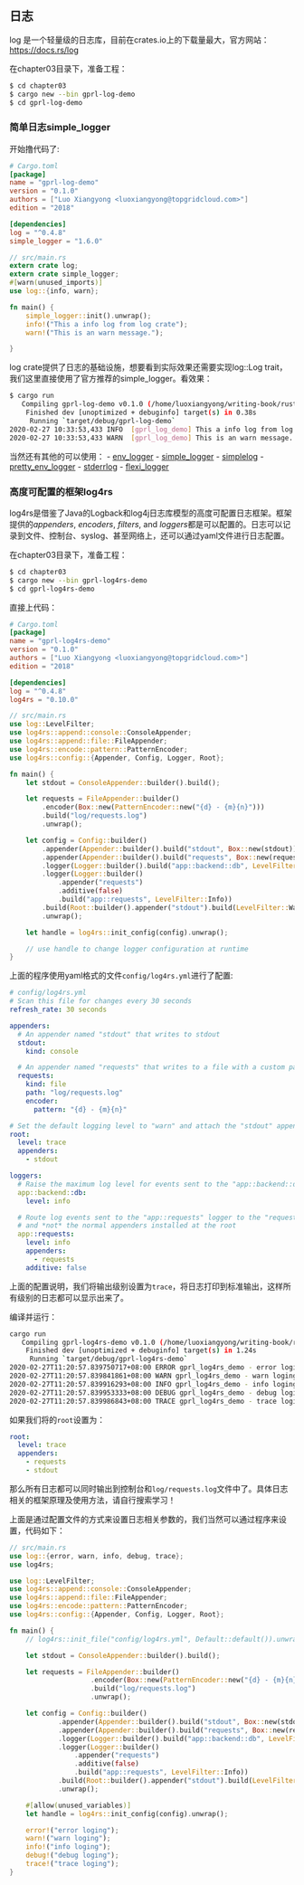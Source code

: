 ## 日志

log 是一个轻量级的日志库，目前在crates.io上的下载量最大，官方网站：https://docs.rs/log



在chapter03目录下，准备工程：

```bash
$ cd chapter03
$ cargo new --bin gprl-log-demo
$ cd gprl-log-demo
```

### 简单日志simple_logger

开始撸代码了:

```toml
# Cargo.toml
[package]
name = "gprl-log-demo"
version = "0.1.0"
authors = ["Luo Xiangyong <luoxiangyong@topgridcloud.com>"]
edition = "2018"

[dependencies]
log = "^0.4.8"
simple_logger = "1.6.0"
```

```rust
// src/main.rs
extern crate log;
extern crate simple_logger;
#[warn(unused_imports)]
use log::{info, warn};

fn main() {
    simple_logger::init().unwrap();
    info!("This a info log from log crate");
    warn!("This is an warn message.");

}
```

log crate提供了日志的基础设施，想要看到实际效果还需要实现log::Log trait，我们这里直接使用了官方推荐的simple_logger。看效果：

```bash
$ cargo run
   Compiling gprl-log-demo v0.1.0 (/home/luoxiangyong/writing-book/rust-in-practice-code/chapter-03/gprl-log-demo)
    Finished dev [unoptimized + debuginfo] target(s) in 0.38s
     Running `target/debug/gprl-log-demo`
2020-02-27 10:33:53,433 INFO  [gprl_log_demo] This a info log from log crate
2020-02-27 10:33:53,433 WARN  [gprl_log_demo] This is an warn message.
```

当然还有其他的可以使用：
    - [env_logger](https://docs.rs/env_logger/*/env_logger/)
        - [simple_logger](https://github.com/borntyping/rust-simple_logger)
        - [simplelog](https://github.com/drakulix/simplelog.rs)
        - [pretty_env_logger](https://docs.rs/pretty_env_logger/*/pretty_env_logger/)
        - [stderrlog](https://docs.rs/stderrlog/*/stderrlog/)
        - [flexi_logger](https://docs.rs/flexi_logger/*/flexi_logger/)

### 高度可配置的框架log4rs

log4rs是借鉴了Java的Logback和log4j日志库模型的高度可配置日志框架。框架提供的*appenders*, *encoders*, *filters*, and *loggers*都是可以配置的。日志可以记录到文件、控制台、syslog、甚至网络上，还可以通过yaml文件进行日志配置。

在chapter03目录下，准备工程：

```bash
$ cd chapter03
$ cargo new --bin gprl-log4rs-demo
$ cd gprl-log4rs-demo
```

直接上代码：

```toml
# Cargo.toml
[package]
name = "gprl-log4rs-demo"
version = "0.1.0"
authors = ["Luo Xiangyong <luoxiangyong@topgridcloud.com>"]
edition = "2018"

[dependencies]
log = "^0.4.8"
log4rs = "0.10.0"
```

```rust
// src/main.rs
use log::LevelFilter;
use log4rs::append::console::ConsoleAppender;
use log4rs::append::file::FileAppender;
use log4rs::encode::pattern::PatternEncoder;
use log4rs::config::{Appender, Config, Logger, Root};

fn main() {
    let stdout = ConsoleAppender::builder().build();

    let requests = FileAppender::builder()
        .encoder(Box::new(PatternEncoder::new("{d} - {m}{n}")))
        .build("log/requests.log")
        .unwrap();

    let config = Config::builder()
        .appender(Appender::builder().build("stdout", Box::new(stdout)))
        .appender(Appender::builder().build("requests", Box::new(requests)))
        .logger(Logger::builder().build("app::backend::db", LevelFilter::Info))
        .logger(Logger::builder()
            .appender("requests")
            .additive(false)
            .build("app::requests", LevelFilter::Info))
        .build(Root::builder().appender("stdout").build(LevelFilter::Warn))
        .unwrap();

    let handle = log4rs::init_config(config).unwrap();

    // use handle to change logger configuration at runtime
}
```

上面的程序使用yaml格式的文件`config/log4rs.yml`进行了配置:

```yaml
# config/log4rs.yml
# Scan this file for changes every 30 seconds
refresh_rate: 30 seconds

appenders:
  # An appender named "stdout" that writes to stdout
  stdout:
    kind: console

  # An appender named "requests" that writes to a file with a custom pattern encoder
  requests:
    kind: file
    path: "log/requests.log"
    encoder:
      pattern: "{d} - {m}{n}"

# Set the default logging level to "warn" and attach the "stdout" appender to the root
root:
  level: trace
  appenders:
    - stdout

loggers:
  # Raise the maximum log level for events sent to the "app::backend::db" logger to "info"
  app::backend::db:
    level: info

  # Route log events sent to the "app::requests" logger to the "requests" appender,
  # and *not* the normal appenders installed at the root
  app::requests:
    level: info
    appenders:
      - requests
    additive: false
```

上面的配置说明，我们将输出级别设置为`trace`，将日志打印到标准输出，这样所有级别的日志都可以显示出来了。

编译并运行：

```bash 
cargo run
   Compiling gprl-log4rs-demo v0.1.0 (/home/luoxiangyong/writing-book/rust-in-practice-code/chapter-03/gprl-log4rs-demo)
    Finished dev [unoptimized + debuginfo] target(s) in 1.24s
     Running `target/debug/gprl-log4rs-demo`
2020-02-27T11:20:57.839750717+08:00 ERROR gprl_log4rs_demo - error loging
2020-02-27T11:20:57.839841861+08:00 WARN gprl_log4rs_demo - warn loging
2020-02-27T11:20:57.839916293+08:00 INFO gprl_log4rs_demo - info loging
2020-02-27T11:20:57.839953333+08:00 DEBUG gprl_log4rs_demo - debug loging
2020-02-27T11:20:57.839986843+08:00 TRACE gprl_log4rs_demo - trace loging
```

如果我们将的`root`设置为：

```yaml
root:
  level: trace
  appenders:
    - requests
    - stdout
```

那么所有日志都可以同时输出到控制台和`log/requests.log`文件中了。具体日志相关的框架原理及使用方法，请自行搜索学习！



上面是通过配置文件的方式来设置日志相关参数的，我们当然可以通过程序来设置，代码如下：

```rust
// src/main.rs
use log::{error, warn, info, debug, trace};
use log4rs;

use log::LevelFilter;
use log4rs::append::console::ConsoleAppender;
use log4rs::append::file::FileAppender;
use log4rs::encode::pattern::PatternEncoder;
use log4rs::config::{Appender, Config, Logger, Root};

fn main() {
    // log4rs::init_file("config/log4rs.yml", Default::default()).unwrap();

    let stdout = ConsoleAppender::builder().build();

    let requests = FileAppender::builder()
                    .encoder(Box::new(PatternEncoder::new("{d} - {m}{n}")))
                    .build("log/requests.log")
                    .unwrap();

    let config = Config::builder()
            .appender(Appender::builder().build("stdout", Box::new(stdout)))
            .appender(Appender::builder().build("requests", Box::new(requests)))
            .logger(Logger::builder().build("app::backend::db", LevelFilter::Info))
            .logger(Logger::builder()
                .appender("requests")
                .additive(false)
                .build("app::requests", LevelFilter::Info))
            .build(Root::builder().appender("stdout").build(LevelFilter::Trace))
            .unwrap();

    #[allow(unused_variables)]
    let handle = log4rs::init_config(config).unwrap();

    error!("error loging");
    warn!("warn loging");
    info!("info loging");
    debug!("debug loging");
    trace!("trace loging"); 
}
```

